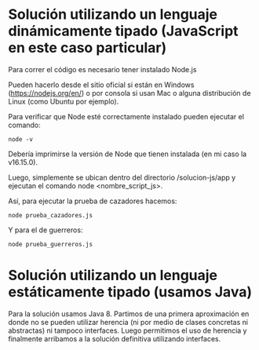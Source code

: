 # Solución utilizando un lenguaje dinámicamente tipado (JavaScript en este caso particular)
Para correr el código es necesario tener instalado Node.js

Pueden hacerlo desde el sitio oficial si están en Windows (https://nodejs.org/en/)
o por consola si usan Mac o alguna distribución de Linux (como Ubuntu por ejemplo).

Para verificar que Node esté correctamente instalado pueden ejecutar el comando:

```
node -v 
```

Debería imprimirse la versión de Node que tienen instalada (en mi caso la v16.15.0).

Luego, simplemente se ubican dentro del directorio /solucion-js/app y ejecutan el comando
node <nombre_script_js>. 

Así, para ejecutar la prueba de cazadores hacemos:
```
node prueba_cazadores.js
```

Y para el de guerreros:
```
node prueba_guerreros.js
```
# Solución utilizando un lenguaje estáticamente tipado (usamos Java)
Para la solución usamos Java 8. Partimos de una primera aproximación en donde no se pueden utilizar herencia (ni por medio de 
clases concretas ni abstractas) ni tampoco interfaces. Luego permitimos el uso de herencia y finalmente arribamos a la solución 
definitiva utilizando interfaces.
